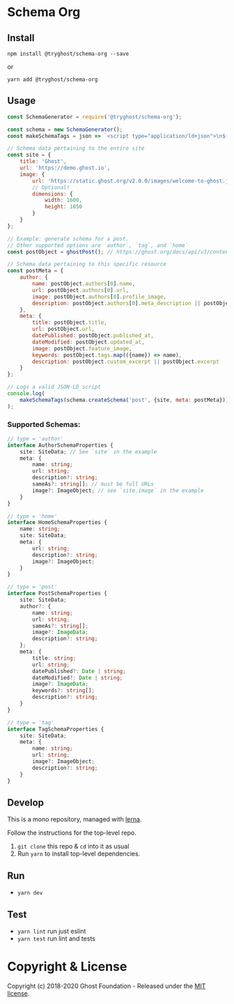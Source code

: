 # Schema Org

## Install

`npm install @tryghost/schema-org --save`

or

`yarn add @tryghost/schema-org`


## Usage

```js
const SchemaGenerator = require('@tryghost/schema-org');

const schema = new SchemaGenerator();
const makeSchemaTags = json => `<script type="application/ld+json">\n${json}\n</script>`;

// Schema data pertaining to the entire site
const site = {
    title: 'Ghost',
    url: 'https://demo.ghost.io',
    image: {
        url: 'https://static.ghost.org/v2.0.0/images/welcome-to-ghost.jpg',
        // Optional!
        dimensions: {
            width: 1600,
            height: 1050
        }
    }
};

// Example: generate schema for a post.
// Other supported options are `author`, `tag`, and `home`
const postObject = ghostPost(); // https://ghost.org/docs/api/v3/content/#posts

// Schema data pertaining to this specific resource
const postMeta = {
    author: {
        name: postObject.authors[0].name,
        url: postObject.authors[0].url,
        image: postObject.authors[0].profile_image,
        description: postObject.authors[0].meta_description || postObject.authors[0].bio
    },
    meta: {
        title: postObject.title,
        url: postObject.url,
        datePublished: postObject.published_at,
        dateModified: postObject.updated_at,
        image: postObject.feature_image,
        keywords: postObject.tags.map(({name}) => name),
        description: postObject.custom_excerpt || postObject.excerpt
    }
};

// Logs a valid JSON-LD script
console.log(
    makeSchemaTags(schema.createSchema('post', {site, meta: postMeta}))
);
```

### Supported Schemas:

```typescript
// type = 'author'
interface AuthorSchemaProperties {
    site: SiteData; // See `site` in the example
    meta: {
        name: string;
        url: string;
        description?: string;
        sameAs?: string[]; // must be full URLs
        image?: ImageObject; // see `site.image` in the example
    }
}

// type = 'home'
interface HomeSchemaProperties {
    name: string;
    site: SiteData;
    meta: {
        url: string;
        description?: string;
        image?: ImageObject;
    }
}

// type = 'post'
interface PostSchemaProperties {
    site: SiteData;
    author?: {
        name: string;
        url: string;
        sameAs?: string[];
        image?: ImageData;
        description?: string;
    };
    meta: {
        title: string;
        url: string;
        datePublished?: Date | string;
        dateModified?: Date | string;
        image?: ImageData;
        keywords?: string[];
        description?: string;
    }
}

// type = 'tag'
interface TagSchemaProperties {
    site: SiteData;
    meta: {
        name: string;
        url: string;
        image?: ImageObject;
        description?: string;
    }
}
```

## Develop

This is a mono repository, managed with [lerna](https://lernajs.io/).

Follow the instructions for the top-level repo.
1. `git clone` this repo & `cd` into it as usual
2. Run `yarn` to install top-level dependencies.


## Run

- `yarn dev`


## Test

- `yarn lint` run just eslint
- `yarn test` run lint and tests




# Copyright & License

Copyright (c) 2018-2020 Ghost Foundation - Released under the [MIT license](LICENSE).
